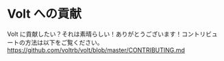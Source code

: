 # Volt への貢献

Volt に貢献したい？それは素晴らしい！ありがとうございます！コントリビュートの方法は以下をご覧ください。
https://github.com/voltrb/volt/blob/master/CONTRIBUTING.md